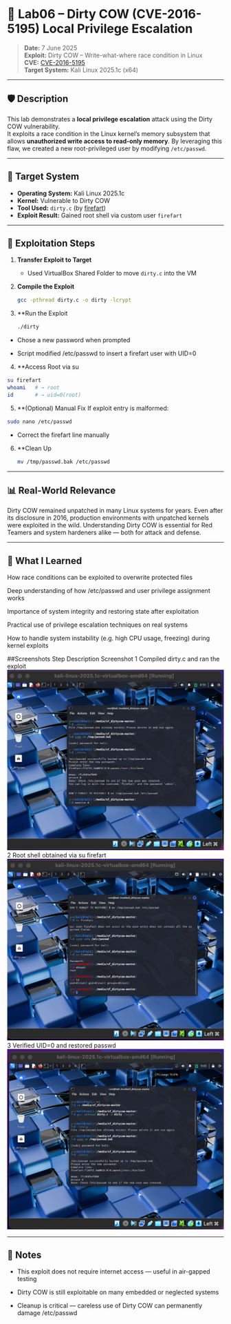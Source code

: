 # 🐄 Lab06 – Dirty COW (CVE-2016-5195) Local Privilege Escalation

> **Date:** 7 June 2025  
> **Exploit:** Dirty COW – Write-what-where race condition in Linux  
> **CVE:** [CVE-2016-5195](https://nvd.nist.gov/vuln/detail/CVE-2016-5195)  
> **Target System:** Kali Linux 2025.1c (x64)

---

## 🛡️ Description

This lab demonstrates a **local privilege escalation** attack using the Dirty COW vulnerability.  
It exploits a race condition in the Linux kernel’s memory subsystem that allows **unauthorized write access to read-only memory**. By leveraging this flaw, we created a new root-privileged user by modifying `/etc/passwd`.

---

## 🎯 Target System

- **Operating System:** Kali Linux 2025.1c  
- **Kernel:** Vulnerable to Dirty COW  
- **Tool Used:** `dirty.c` (by [firefart](https://github.com/firefart))  
- **Exploit Result:** Gained root shell via custom user `firefart`

---

## 🧨 Exploitation Steps

1. **Transfer Exploit to Target**
   - Used VirtualBox Shared Folder to move `dirty.c` into the VM

2. **Compile the Exploit**
   ```bash
   gcc -pthread dirty.c -o dirty -lcrypt
   ```
3. **Run the Exploit
   ```bash
   ./dirty
  - Chose a new password when prompted

  - Script modified /etc/passwd to insert a firefart user with UID=0
4. **Access Root via su
  ```bash
  su firefart
  whoami   # → root
  id       # → uid=0(root)
```
5. **(Optional) Manual Fix
If exploit entry is malformed:
```bash
sudo nano /etc/passwd
```
  - Correct the firefart line manually
6. **Clean Up
    ```bash
    mv /tmp/passwd.bak /etc/passwd

---

## 📊 Real-World Relevance
Dirty COW remained unpatched in many Linux systems for years. Even after its disclosure in 2016, production environments with unpatched kernels were exploited in the wild.
Understanding Dirty COW is essential for Red Teamers and system hardeners alike — both for attack and defense.

---

## 🧠 What I Learned
How race conditions can be exploited to overwrite protected files

Deep understanding of how /etc/passwd and user privilege assignment works

Importance of system integrity and restoring state after exploitation

Practical use of privilege escalation techniques on real systems

How to handle system instability (e.g. high CPU usage, freezing) during kernel exploits


##Screenshots
Step	Description	Screenshot
1	Compiled dirty.c and ran the exploit	![Compile and run](https://github.com/ATTezel/RedTeam-Labs/blob/main/lab06/Screen%20Shot%202025-06-07%20at%2015.59.52.png)
2	Root shell obtained via su firefart	![Root shell](https://github.com/ATTezel/RedTeam-Labs/blob/main/lab06/Screen%20Shot%202025-06-07%20at%2015.57.03.png)
3	Verified UID=0 and restored passwd	![Cleanup](https://github.com/ATTezel/RedTeam-Labs/blob/main/lab06/Screen%20Shot%202025-06-07%20at%2016.00.08.png)

---

## 📁 Notes
  - This exploit does not require internet access — useful in air-gapped testing

  - Dirty COW is still exploitable on many embedded or neglected systems

  - Cleanup is critical — careless use of Dirty COW can permanently damage /etc/passwd
